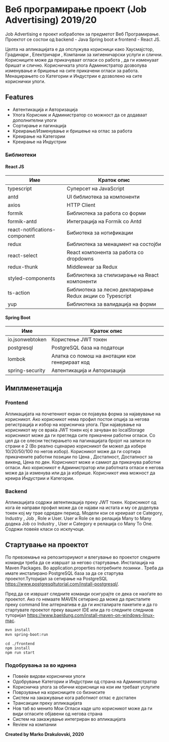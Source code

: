 # Веб програмирање проект (Job Advertising) 2019/20

Job Advertising е проект избработен за предметот Веб Програмирање.
Проектот се состои од backend - Java Spring boot и frontend - React JS.

Целта на апликацијата е да опслужува корисници како Хаусмајстор, Градинари , Електричари , Компании за хигиеничарски услуги и слични. Корисниците може да прикачуваат огласи со работа , да ги изменуаат бришат и слично. Корисничката улога Администратор дозволува изменување и бришење на сите прикачени огласи за работа.
Менаџирањето со Категории и Индустрии е дозволено на сите кориснички улоги.

## Features

- Автентикација и Авторизација
- Улога Корисник и Администратор со можност да се додаваат дополнителни улоги
- Сортирање и пагинација
- Креирање/Изменување и бришење на оглас за работа
- Креирање на Категории
- Креирање на Индустрии

### Библиотеки

#### React JS

| Име                           | Краток опис                                               |
| ----------------------------- | --------------------------------------------------------- |
| typescript                    | Суперсет на JavaScript                                    |
| antd                          | UI библиотека за компоненти                               |
| axios                         | HTTP Client                                               |
| formik                        | Библиотека за работа со форми                             |
| formik-antd                   | Интеграција на Formik со Antd                             |
| react-notifications-component | Бибиотека за нотификации                                  |
| redux                         | Библиотека за менаџмент на состојби                       |
| react-select                  | React компонента за работа со dropdowns                   |
| redux-thunk                   | Middlewear за Redux                                       |
| styled-components             | Библиотека за стилизирање на React компоненти             |
| ts-action                     | Библиотека за лесно декларирање Redux акции со Typescript |
| yup                           | Библиотека за валидација на форми                         |

#### Spring Boot

| Име             | Краток опис                                    |
| --------------- | ---------------------------------------------- |
| io.jsonwebtoken | Користење JWT токен                            |
| postgresql      | PostgreSQL база на податоци                    |
| lombok          | Алатка со помош на анотации кои генерираат код |
| spring-security | Автентикација и Авторизација                   |

## Имплменетација

### Frontend

Апликацијата на почетениот екран се појавува форма за најавување на корисникот. Ако корисникот нема профил постои опција за негова регистрација и избор на корисничка улога. При најавување на корисникот му се враќа JWT токен кој е зачуван во localStorage корисникот може да ги прегледа сите прикачени работни огласи. Со цел да се олесни тестирањето на пагинацијата бројот на записи по страни е 2 (Во реално сценарио корисникот би можел да избере 10/20/50/100 по негов избор).
Корисникот може да ги сортира прикачените работни позиции по Цена , Достапност, Достапност за викенд, Цена по ден. Корисникот може и самиот да прикачува работни огласи. Ако корисникот е Администратор или работната огласи е негова може да ја изменува или да ја избрише. Корисникот има можност да креира Индустрии и Категории.

### Backend

Апликацијата содржи автентикација преку JWT токен. Корисникот од кога ќе направи профил може да се најави на истата и му се доделува токен кој му трае одреден период. Модели кои се креираат се Category, Industry , Job , Role и User. User и Role се во релација Many to Many додека Job со Industry , User и Category е релација со Many To One. Содржи повеќе класи со исклучоци.

## Стартување на проектот

По превземање на репозиториумот и влегување во проектот следните команди треба да се извршат за негово стартување. Инсталација на Maven Packages. Во application.properties потребните лозинки . Треба да имате инсталирано PostgreSQL база за да се стартува проектот.Туторијал за сетирање на PostgreSQL https://www.postgresqltutorial.com/install-postgresql/.

Пред да се извршат следните команди осигурајте се дека се наоѓате во проектот.
Ако го немаате MAVEN сетирано да може да пристапите преку command line алтернатива е да ги инсталирате пакетите и да го стартувате проектот преку вашиот IDE или да го следните следниов туторијал https://www.baeldung.com/install-maven-on-windows-linux-mac.

```sh
mvn install
mvn spring-boot:run
```

```
cd ./frontend
npm install
npm run start
```

### Подобрувања за во иднина

- Повеќе видови кориснички улоги
- Одобрување Категории и Индустрии од страна на Администратор
- Корисничка улога за обични корисници на кои им требаат услугите
- Поврзување на корисниците со бизнисите
- Систем на закажување кога работниот оглас е достапен
- Трансакции преку апликацијата
- Нов таб во менито Мои Огласи каде што корисникот може да ги види огласите објавени од негова страна
- Систем на закажување интегриран во апликацијата
- Review на компании

**Created by Marko Drakulovski, 2020**
